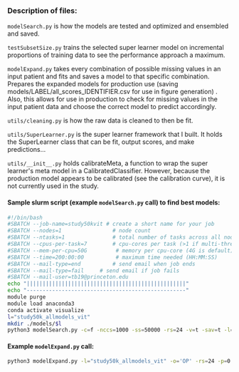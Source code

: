 ### Description of files:

`modelSearch.py` is how the models are tested and optimized and ensembled and saved.

`testSubsetSize.py` trains the selected super learner model on incremental proportions of training data to see the performance approach a maximum.

`modelExpand.py` takes every combination of possible missing values in an input patient and fits and saves a model to that specific combination. Prepares the expanded models for production use (saving models/LABEL/all_scores_IDENTIFIER.csv for use in figure generation) . Also, this allows for use in production to check for missing values in the input patient data and choose the correct model to predict accordingly.

`utils/cleaning.py` is how the raw data is cleaned to then be fit.

`utils/SuperLearner.py` is the super learner framework that I built. It holds the SuperLearner class that can be fit, output scores, and make predictions...

`utils/__init__.py` holds calibrateMeta, a function to wrap the super learner's meta model in a CalibratedClassifier. However, because the production model appears to be calibrated (see the calibration curve), it is not currently used in the study.

#### Sample slurm script (example `modelSearch.py` call) to find best models:

```Bash
#!/bin/bash
#SBATCH --job-name=study50kvit # create a short name for your job
#SBATCH --nodes=1                # node count
#SBATCH --ntasks=1               # total number of tasks across all nodes
#SBATCH --cpus-per-task=7        # cpu-cores per task (>1 if multi-threaded tasks)
#SBATCH --mem-per-cpu=50G         # memory per cpu-core (4G is default)
#SBATCH --time=200:00:00          # maximum time needed (HH:MM:SS)
#SBATCH --mail-type=end          # send email when job ends
#SBATCH --mail-type=fail 	 # send email if job fails
#SBATCH --mail-user=tb19@princeton.edu
echo "||||||||||||||||||||||||||||||||||||||||||||||||||"
echo "--------------------------------------------------"
module purge
module load anaconda3
conda activate visualize
l="study50k_allmodels_vit"
mkdir ./models/$l
python3 modelSearch.py -c=f -nccs=1000 -ss=50000 -rs=24 -v=t -sav=t -l=$l -ad=f
```

#### Example `modelExpand.py` call:
```Bash
python3 modelExpand.py -l="study50k_allmodels_vit" -o='OP' -rs=24 -p=0.85
```